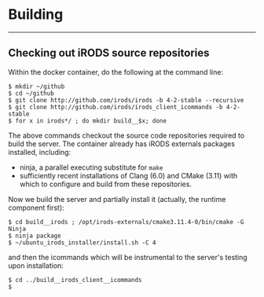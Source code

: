 # Building

---

## Checking out iRODS source repositories

Within the docker container, do the following at the command line:

```
$ mkdir ~/github
$ cd ~/github
$ git clone http://github.com/irods/irods -b 4-2-stable --recursive
$ git clone http://github.com/irods/irods_client_icommands -b 4-2-stable
$ for x in irods*/ ; do mkdir build__$x; done
```

The above commands checkout the source code repositories required to build the server.
The container already has iRODS externals packages installed, including:
  *  ninja, a parallel executing substitute for `make`
  *  sufficiently recent installations of Clang (6.0) and CMake (3.11) with which to configure and build from these repositories.

Now we build the server and partially install it (actually, the runtime component first):
```
$ cd build__irods ; /opt/irods-externals/cmake3.11.4-0/bin/cmake -G Ninja
$ ninja package
$ ~/ubuntu_irods_installer/install.sh -C 4
```
and then the icommands which will be instrumental to the server's testing upon installation:
```
$ cd ../build__irods_client__icommands
$ 
```
